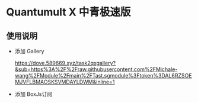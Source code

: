 # Quantumult X 中青极速版

## 使用说明

- 添加 Gallery
  
  https://dove.589669.xyz/task2qxgallery?&sub=https%3A%2F%2Fraw.githubusercontent.com%2FMichale-wang%2FModule%2Fmain%2FTast.sgmodule%3Ftoken%3DAL6RZSOEMJVFLBMAOSKSVMDAYLDWM&inline=1

- 添加 BoxJs订阅 
  
